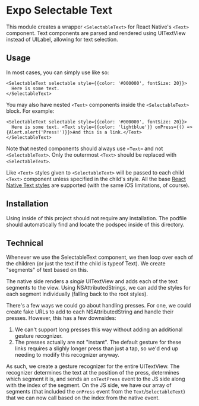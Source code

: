 # Expo Selectable Text

This module creates a wrapper `<SelectableText>` for React Native's `<Text>` component. Text components are
parsed and rendered using UITextView instead of UILabel, allowing for text selection.

## Usage

In most cases, you can simply use like so:

```tsx
<SelectableText selectable style={{color: '#000000', fontSize: 20}}>
  Here is some text.
</SelectableText>
```

You may also have nested `<Text>` components inside the `<SelectableText>` block. For example:
```tsx
<SelectableText selectable style={{color: '#000000', fontSize: 20}}>
  Here is some text. <Text style={{color: 'lightblue'}} onPress={() => {Alert.alert('Press!')}}>And this is a link.</Text>
</SelectableText>
```

Note that nested components should always use `<Text>` and not `<SelectableText>`. Only the outermost `<Text>` should
be replaced with `<SelectableText>`.

Like `<Text>` styles given to `<SelectableText>` will be passed to each child `<Text>` component unless specified in the
child's style. All the base [React Native Text styles](https://reactnative.dev/docs/text-style-props) are supported
(with the same iOS limitations, of course).

## Installation

Using inside of this project should not require any installation. The podfile should automatically find and locate the
podspec inside of this directory.

## Technical

Whenever we use the SelectableText component, we then loop over each of the children (or just the text if the child
is typeof Text). We create "segments" of text based on this.

The native side renders a *single* UITextView and adds each of the text segments to the view. Using NSAttributedStrings,
we can add the styles for each segment individually (falling back to the root styles).

There's a few ways we could go about handling presses. For one, we could create fake URLs to add to each
NSAttributedString and handle their presses. However, this has a few downsides:
1. We can't support long presses this way without adding an additional gesture recognizer.
2. The presses actually are not "instant". The default gesture for these links requires a slighly longer press than just
a tap, so we'd end up needing to modify this recognizer anyway.

As such, we create a gesture recognizer for the entire UITextView. The recognizer determines the text at the position of
the press, determines which segment it is, and sends an `onTextPress` event to the JS side along with the index of the
segment. On the JS side, we have our array of segments (that included the `onPress` event from the `Text`/`SelectableText`)
that we can now call based on the index from the native event.
